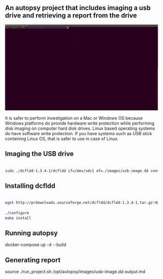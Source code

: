 ## An autopsy project that includes imaging a usb drive and retrieving a report from the drive

![Disk-Imaging.gif](./Disk-Imaging.gif)

It is safer to perform investigation on a Mac or Windows OS because Windows platforms do provide hardware write protection while performing disk imaging on computer hard disk drives. Linux based operating systems do have software write protection. If you have systems such as USB stick containing Linux OS, that is safer to use in case of Linux. 

## Imaging the USB drive

```bash

sudo ./dcfldd-1.3.4-1/dcfldd if=/dev/sdc1 of=./images/usb-image.dd conv=noerror,sync bs=4096

```

## Installing dcfldd

```bash

wget http://prdownloads.sourceforge.net/dcfldd/dcfldd-1.3.4-1.tar.gz?download

./configure
make install

```

## Running autopsy

docker-compose up -d --build

## Generating report 

source ./run_project.sh /opt/autopsy/images/usb-image.dd output.md

